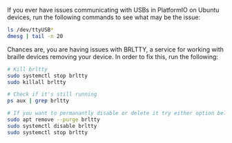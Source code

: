 If you ever have issues communicating with USBs in PlatformIO on Ubuntu devices, run the following commands to see what may be the issue:

```bash
ls /dev/ttyUSB*
dmesg | tail -n 20
```

Chances are, you are having issues with BRLTTY, a service for working with braille devices removing your device. In order to fix this, run the following:

```bash
# Kill brltty
sudo systemctl stop brltty
sudo killall brltty

# Check if it's still running
ps aux | grep brltty

# If you want to permanantly disable or delete it try either option below
sudo apt remove --purge brltty
sudo systemctl disable brltty
sudo systemctl stop brltty
```
